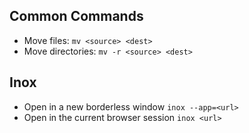 ## Common Commands

- Move files: `mv <source> <dest>`
- Move directories: `mv -r <source> <dest>`

## Inox

- Open <url> in a new borderless window `inox --app=<url>`
- Open <url> in the current browser session `inox <url>`
